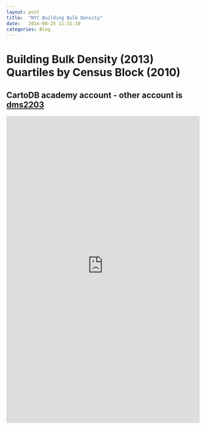 ```yaml
---
layout: post
title:  "NYC Building Bulk Density"
date:   2014-08-25 11:31:10
categories: Blog 
---
```



<h1>Building Bulk Density (2013) Quartiles by Census Block (2010)
</h1>
<h2>CartoDB academy account - other account is  <a href="https://dms2203.cartodb.com/">dms2203</a></h2>

<iframe width='100%' height='800' frameborder='0' src='http://cartodbacademy.cartodb.com/viz/0e12d8f0-f185-11e3-a6bc-0e73339ffa50/embed_map' allowfullscreen webkitallowfullscreen mozallowfullscreen oallowfullscreen msallowfullscreen></iframe>